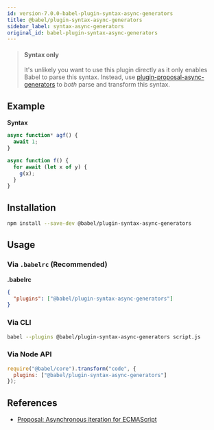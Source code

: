 ```yaml
---
id: version-7.0.0-babel-plugin-syntax-async-generators
title: @babel/plugin-syntax-async-generators
sidebar_label: syntax-async-generators
original_id: babel-plugin-syntax-async-generators
---
```


> #### Syntax only
>
> It's unlikely you want to use this plugin directly as it only enables Babel to parse this syntax. Instead, use [plugin-proposal-async-generators](babeljs.io/docs/en/plugin-proposal-async-generator-functions.md) to _both_ parse and transform this syntax.

## Example

**Syntax**

```javascript
async function* agf() {
  await 1;
}
```

```js
async function f() {
  for await (let x of y) {
    g(x);
  }
}
```

## Installation

```sh
npm install --save-dev @babel/plugin-syntax-async-generators
```

## Usage

### Via `.babelrc` (Recommended)

**.babelrc**

```json
{
  "plugins": ["@babel/plugin-syntax-async-generators"]
}
```

### Via CLI

```sh
babel --plugins @babel/plugin-syntax-async-generators script.js
```

### Via Node API

```javascript
require("@babel/core").transform("code", {
  plugins: ["@babel/plugin-syntax-async-generators"]
});
```

## References

* [Proposal: Asynchronous iteration for ECMAScript](https://github.com/tc39/proposal-async-iteration)

